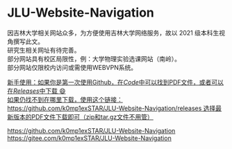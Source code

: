 # JLU-Website-Navigation
因吉林大学相关网站众多，为方便使用吉林大学网络服务，故以 2021 级本科生视角撰写此文。  
研究生相关网址有待完善。  
部分网站具有校区局限性，例：大学物理实验选课网站（南岭）。  
部分网站仅限校内访问或需使用WEBVPN系统。  

<u>新手使用<u>：如果你是第一次使用Github，在*Code*中可以找到PDF文件，或者可以在*Releases*中下载 :smile:   
如果仍找不到在哪里下载，使用这个链接：https://github.com/k0mp1exSTAR/JLU-Website-Navigation/releases  选择最新版本的PDF文件下载即可（zip和tar.gz文件不用管）
  
https://github.com/k0mp1exSTAR/JLU-Website-Navigation    
https://gitee.com/k0mp1exSTAR/JLU-Website-Navigation  
